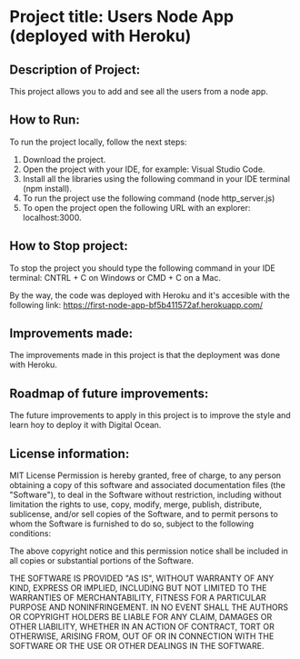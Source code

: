 # Project title: Users Node App (deployed with Heroku)

## Description of Project:
This project allows you to add and see all the users from a node app.

## How to Run:
To run the project locally, follow the next steps:
1. Download the project.
2. Open the project with your IDE, for example: Visual Studio Code.
3. Install all the libraries using the following command in your IDE terminal (npm install).
4. To run the project use the following command (node http_server.js)
5. To open the project open the following URL with an explorer: localhost:3000.

## How to Stop project:
To stop the project you should type the following command in your IDE terminal: CNTRL + C on Windows or CMD + C on a Mac.

By the way, the code was deployed with Heroku and it's accesible with the following link: https://first-node-app-bf5b411572af.herokuapp.com/

## Improvements made:
The improvements made in this project is that the deployment was done with Heroku.

## Roadmap of future improvements:
The future improvements to apply in this project is to improve the style and learn hoy to deploy it with Digital Ocean.

## License information:
MIT License
Permission is hereby granted, free of charge, to any person obtaining a copy of this software and associated documentation files (the "Software"), to deal in the Software without restriction, including without limitation the rights to use, copy, modify, merge, publish, distribute, sublicense, and/or sell copies of the Software, and to permit persons to whom the Software is furnished to do so, subject to the following conditions:

The above copyright notice and this permission notice shall be included in all copies or substantial portions of the Software.

THE SOFTWARE IS PROVIDED "AS IS", WITHOUT WARRANTY OF ANY KIND, EXPRESS OR IMPLIED, INCLUDING BUT NOT LIMITED TO THE WARRANTIES OF MERCHANTABILITY, FITNESS FOR A PARTICULAR PURPOSE AND NONINFRINGEMENT. IN NO EVENT SHALL THE AUTHORS OR COPYRIGHT HOLDERS BE LIABLE FOR ANY CLAIM, DAMAGES OR OTHER LIABILITY, WHETHER IN AN ACTION OF CONTRACT, TORT OR OTHERWISE, ARISING FROM, OUT OF OR IN CONNECTION WITH THE SOFTWARE OR THE USE OR OTHER DEALINGS IN THE SOFTWARE.